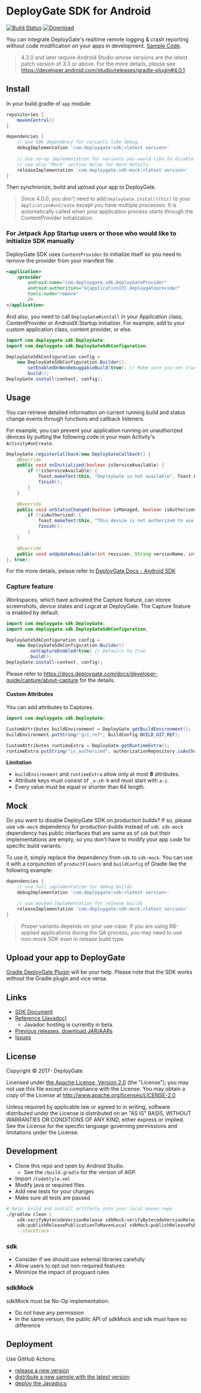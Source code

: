 # DeployGate SDK for Android

[![Build Status](https://travis-ci.org/DeployGate/deploygate-android-sdk.svg?branch=master)](https://travis-ci.org/DeployGate/deploygate-android-sdk)
[![Download](https://img.shields.io/maven-central/v/com.deploygate/sdk)](https://ossindex.sonatype.org/component/pkg:maven/com.deploygate/sdk)

You can integrate DeployGate's realtime remote logging & crash reporting without code modification on your apps in development. [Sample Code](./sample).

> 4.3.0 and later require Android Studio whose versions are the latest patch version of 3.3 or above.
> For the more details, please see https://developer.android.com/studio/releases/gradle-plugin#4.0.1

## Install

In your build.gradle of `app` module:

```gradle
repositories {
    mavenCentral()
}

dependencies {
    // Use SDK dependency for variants like debug.
    debugImplementation 'com.deploygate:sdk:<latest version>'
    
    // Use no-op implementation for variants you would like to disable DeployGate SDK.
    // see also "Mock" section below for more details
    releaseImplementation 'com.deploygate:sdk-mock:<latest version>'
}
```

Then synchronize, build and upload your app to DeployGate. 

> Since 4.0.0, you don't need to add `DeployGate.install(this)` to your `Application#onCreate` except you have multiple processes. It is automatically called when your application process starts through the ContentProvider initialization.

### For Jetpack App Startup users or those who would like to initialize SDK manually

DeployGate SDK uses `ContentProvider` to initialize itself so you need to remove the provider from your manifest file.

```AndroidManifest.xml
<application>
    <provider
        android:name="com.deploygate.sdk.DeployGateProvider"
        android:authorities="${applicationId}.deploygateprovider"
        tools:node="remove"
        />
</application>
```

And also, you need to call `DeployGate#install` in your Application class, ContentProvider or AndroidX Startup Initializer.
For example, add to your custom application class, content provider, or else.

```java
import com.deploygate.sdk.DeployGate;
import com.deploygate.sdk.DeployGateSdkConfiguration;

DeployGateSdkConfiguration config =
    new DeployGateSdkConfiguration.Builder().
        setEnabledOnNonDebuggableBuild(true). // Make sure you set true here.
        build();
DeployGate.install(context, config);
```

## Usage

You can retrieve detailed information on current running build and status change events through functions and callback listeners.

For example, you can prevent your application running on unauthorized devices by putting the following code in your main Activity's `Activity#onCreate`.

```java
DeployGate.registerCallback(new DeployGateCallback() {
    @Override
    public void onInitialized(boolean isServiceAvailable) {
        if (!isServiceAvailable) {
            Toast.makeText(this, "DeployGate is not available", Toast.LENGTH_SHORT).show();
            finish();
        }
    }

    @Override
    public void onStatusChanged(boolean isManaged, boolean isAuthorized, String loginUsername, boolean isStopped) {
        if (!isAuthorized) {
            Toast.makeText(this, "This device is not authorized to use this app", Toast.LENGTH_SHORT).show();
            finish();
        }
    }

    @Override
    public void onUpdateAvailable(int revision, String versionName, int versionCode) {}
}, true);
```

For the more details, pelase refer to [DeployGate Docs - Android SDK](https://docs.deploygate.com/docs/developer-tools/android-sdk/)

### Capture feature

Workspaces, which have activated the Capture feature, can storee screenshots, device states and Logcat at DeployGate. The Capture feature is enabled by default.

```java
import com.deploygate.sdk.DeployGate;
import com.deploygate.sdk.DeployGateSdkConfiguration;

DeployGateSdkConfiguration config = 
    new DeployGateSdkConfiguration.Builder()
        .setCaptureEnabled(true) // Defaults to true
        .build();
DeployGate.install(context, config);
```

Please refer to https://docs.deploygate.com/docs/developer-guide/capture/about-capture for the details.

#### Custom Attributes

You can add attributes to Captures.

```java
import com.deploygate.sdk.DeployGate;

CustomAttributes buildEnvironment = DeployGate.getBuildEnvironment();
buildEnvironment.putString("git_ref", BuildConfig.BUILD_GIT_REF);

CustomAttributes runtimeExtra = DeployGate.getRuntimeExtra();
runtimeExtra.putString("is_authorized", authorizationRepository.isAuthorized());
```

**Limitation**

- `buildEnvironment` and `runtimeExtra` allow only at most **8** attributes.
- Attribute keys must consist of `_a-z0-9` and must start with `a-z`.
- Every value must be equal or shorter than 64 length.

## Mock

Do you want to disable DeployGate SDK on production builds? If so, please use `sdk-mock` dependency for production builds instead of `sdk`. `sdk-mock` dependency has public interfaces that are same as of `sdk` but their implementations are empty, so you don't have to modify your app code for specific build variants.

To use it, simply replace the dependency from `sdk` to `sdk-mock`.
You can use it with a conjunction of `productFlavors` and `buildConfig` of Gradle
like the following example:

```gradle
dependencies {
    // use full implementation for debug builds
    debugImplementation 'com.deploygate:sdk:<latest version>'

    // use mocked implementation for release builds
    releaseImplementation 'com.deploygate:sdk-mock:<latest version>'
}
```

> Proper variants depends on your use-case. If you are using R8-applied applications during the QA process, you may need to use non-mock SDK even in release build type.

## Upload your app to DeployGate

[Gradle DeployGate Plugin](https://github.com/DeployGate/gradle-deploygate-plugin/) will be your help. Please note that the SDK works without the Gradle plugin and vice versa. 

## Links

 * [SDK Document](https://deploygate.com/docs/sdk)
 * [Reference (Javadoc)](https://deploygate.github.io/deploygate-android-sdk/)
   * Javadoc hosting is currently in beta.
 * [Previous releases, download JAR/AARs](https://search.maven.org/artifact/com.deploygate/sdk)
 * [Issues](https://github.com/deploygate/deploygate-android-sdk/issues)

## License

Copyright © 2017- DeployGate

Licensed under [the Apache License, Version 2.0](http://www.apache.org/licenses/LICENSE-2.0) (the "License"); you may not use this file except in compliance with the License. You may obtain a copy of the License at
http://www.apache.org/licenses/LICENSE-2.0

Unless required by applicable law or agreed to in writing, software distributed under the License is distributed on an "AS IS" BASIS, WITHOUT WARRANTIES OR CONDITIONS OF ANY KIND, either express or implied. See the License for the specific language governing permissions and limitations under the License.

## Development

- Clone this repo and open by Android Studio.
  - See the `/build.gradle` for the version of AGP.
- Import `/CodeStyle.xml`
- Modify java or required files
- Add new tests for your changes
- Make sure all tests are passed

```bash
# help: build and install artifacts into your local maven repo
./gradlew clean \
    sdk:verifyBytecodeVersionRelease sdkMock:verifyBytecodeVersionRelease \
    sdk:publishReleasePublicationToMavenLocal sdkMock:publishReleasePublicationToMavenLocal \
    --stacktrace
```

### sdk

- Consider if we should use external libraries carefully
- Allow users to opt out non-required features
- Minimize the impact of proguard rules

### sdkMock

sdkMock must be No-Op implementation.

- Do not have any permission
- In the same version, the public API of sdkMock and sdk must have no difference

## Deployment

Use GitHub Actions.

- [release a new version](.github/workflows/release.yml)
- [distribute a new sample with the latest version](.github/workflows/test.yml)
- [deploy the Javadocs](.github/workflows/deploy-javadoc.yml)
